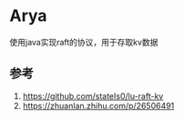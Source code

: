 # Arya
使用java实现raft的协议，用于存取kv数据

## 参考
1. https://github.com/stateIs0/lu-raft-kv
2. https://zhuanlan.zhihu.com/p/26506491 
